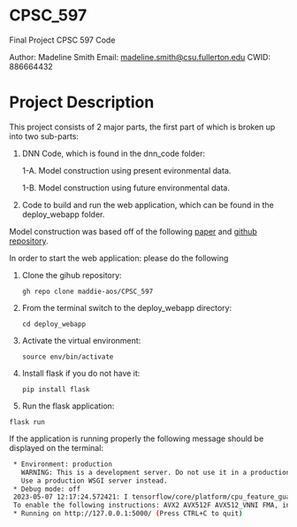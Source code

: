 # CPSC_597
Final Project CPSC 597 Code 

Author: Madeline Smith 
Email: madeline.smith@csu.fullerton.edu 
CWID: 886664432

# Project Description

This project consists of 2 major parts, the first part of which is broken up into two sub-parts:

1. DNN Code, which is found in the dnn_code folder:
   
   1-A. Model construction using present evironmental data.

   1-B. Model construction using future environmental data. 

2. Code to build and run the web application, which can be found in the deploy_webapp folder. 

Model construction was based off of the following [paper](https://www.biorxiv.org/content/10.1101/744441v1) and [github repository](https://github.com/naturalis/trait-geo-diverse-dl).

In order to start the web application: please do the following 

1. Clone the gihub repository:
   
   ```gh repo clone maddie-aos/CPSC_597```

2. From the terminal switch to the deploy_webapp directory:
   
   ```cd deploy_webapp```

3. Activate the virtual environment:
   
   ```source env/bin/activate ```

4. Install flask if you do not have it:
   
   ```pip install flask```

5. Run the flask application:
   
  ```flask run``` 

If the application is running properly the following message should be displayed on the terminal: 
```bash
 * Environment: production
   WARNING: This is a development server. Do not use it in a production deployment.
   Use a production WSGI server instead.
 * Debug mode: off
 2023-05-07 12:17:24.572421: I tensorflow/core/platform/cpu_feature_guard.cc:182] This TensorFlow binary is optimized to use available CPU instructions in performance-critical operations.
 To enable the following instructions: AVX2 AVX512F AVX512_VNNI FMA, in other operations, rebuild TensorFlow with the appropriate compiler flags.
 * Running on http://127.0.0.1:5000/ (Press CTRL+C to quit)
``` 




